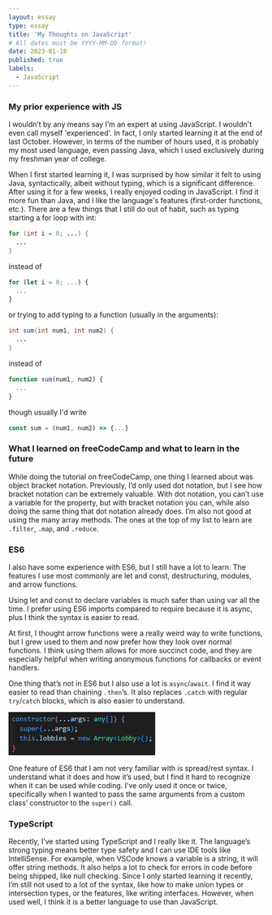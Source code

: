 ```yaml
---
layout: essay
type: essay
title: 'My Thoughts on JavaScript'
# All dates must be YYYY-MM-DD format!
date: 2023-01-18
published: true
labels:
  - JavaScript
---
```


### My prior experience with JS

I wouldn’t by any means say I’m an expert at using JavaScript. I wouldn't even call myself 'experienced'. In fact, I only started learning it at the end of last October. However, in terms of the number of hours used, it is probably my most used language, even passing Java, which I used exclusively during my freshman year of college.

When I first started learning it, I was surprised by how similar it felt to using Java, syntactically, albeit without typing, which is a significant difference. After using it for a few weeks, I really enjoyed coding in JavaScript. I find it more fun than Java, and I like the language's features (first-order functions, etc.). There are a few things that I still do out of habit, such as typing starting a for loop with int:

```java
for (int i = 0; ...) {
  ...
}
```

instead of

```js
for (let i = 0; ...) {
  ...
}
```

or trying to add typing to a function (usually in the arguments):

```java
int sum(int num1, int num2) {
  ...
}
```

instead of

```js
function sum(num1, num2) {
  ...
}
```

though usually I'd write

```js
const sum = (num1, num2) => {...}
```

### What I learned on freeCodeCamp and what to learn in the future

While doing the tutorial on freeCodeCamp, one thing I learned about was object bracket notation. Previously, I’d only used dot notation, but I see how bracket notation can be extremely valuable. With dot notation, you can’t use a variable for the property, but with bracket notation you can, while also doing the same thing that dot notation already does. I’m also not good at using the many array methods. The ones at the top of my list to learn are `.filter`, `.map`, and `.reduce`.

### ES6

I also have some experience with ES6, but I still have a lot to learn. The features I use most commonly are let and const, destructuring, modules, and arrow functions.

Using let and const to declare variables is much safer than using var all the time. I prefer using ES6 imports compared to require because it is async, plus I think the syntax is easier to read.

At first, I thought arrow functions were a really weird way to write functions, but I grew used to them and now prefer how they look over normal functions. I think using them allows for more succinct code, and they are especially helpful when writing anonymous functions for callbacks or event handlers.

One thing that’s not in ES6 but I also use a lot is `async`/`await`. I find it way easier to read than chaining `.then`’s. It also replaces `.catch` with regular `try`/`catch` blocks, which is also easier to understand.

<img class="rounded float-end ms-4" src='../img/js-intro-1/rest-args.png'>

One feature of ES6 that I am not very familiar with is spread/rest syntax. I understand what it does and how it’s used, but I find it hard to recognize when it can be used while coding. I’ve only used it once or twice, specifically when I wanted to pass the same arguments from a custom class’ constructor to the `super()` call.

### TypeScript

Recently, I’ve started using TypeScript and I really like it. The language’s strong typing means better type safety and I can use IDE tools like IntelliSense. For example, when VSCode knows a variable is a string, it will offer string methods. It also helps a lot to check for errors in code before being shipped, like null checking. Since I only started learning it recently, I’m still not used to a lot of the syntax, like how to make union types or intersection types, or the features, like writing interfaces. However, when used well, I think it is a better language to use than JavaScript.
